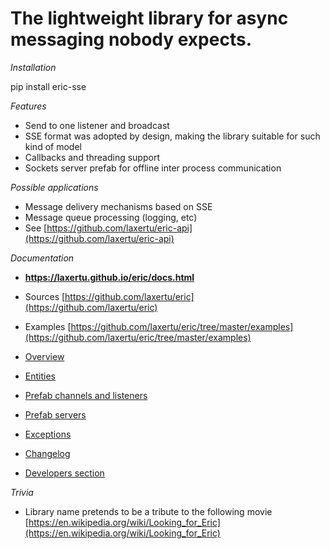 <a id="the-lightweight-library-for-async-messaging-nobody-expects"></a>

# The lightweight library for async messaging nobody expects.

*Installation*

pip install eric-sse

*Features*

* Send to one listener and broadcast
* SSE format was adopted by design, making the library suitable for such kind of model
* Callbacks and threading support
* Sockets server prefab for offline inter process communication

*Possible applications*

* Message delivery mechanisms based on SSE
* Message queue processing (logging, etc)
* See [https://github.com/laxertu/eric-api](https://github.com/laxertu/eric-api)

*Documentation*

* **https://laxertu.github.io/eric/docs.html**
* Sources [https://github.com/laxertu/eric](https://github.com/laxertu/eric)
* Examples [https://github.com/laxertu/eric/tree/master/examples](https://github.com/laxertu/eric/tree/master/examples)

* [Overview](docs.md)
* [Entities](docs.md#module-eric_sse.entities)
* [Prefab channels and listeners](docs.md#module-eric_sse.prefabs)
* [Prefab servers](docs.md#module-eric_sse.servers)
* [Exceptions](docs.md#module-eric_sse.exception)
* [Changelog](docs.md#changelog)
* [Developers section](docs.md#developers-section)

*Trivia*

* Library name pretends to be a tribute to the following movie [https://en.wikipedia.org/wiki/Looking_for_Eric](https://en.wikipedia.org/wiki/Looking_for_Eric)
